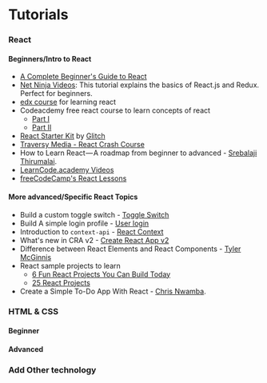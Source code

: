 # Tutorials


### React

#### Beginners/Intro to React
- [A Complete Beginner's Guide to React](https://dev.to/aspittel/a-complete-beginners-guide-to-react-2cl6)
- [Net Ninja Videos](https://www.youtube.com/playlist?list=PL4cUxeGkcC9ij8CfkAY2RAGb-tmkNwQHG): This tutorial explains the basics of React.js and Redux. Perfect for beginners.
- [edx course](https://www.edx.org/course/programming-web-javascript-pennx-sd4x) for learning react
- Codeacdemy free react course to learn concepts of react
    - [Part I](https://www.codecademy.com/learn/react-101)
    - [Part II](https://www.codecademy.com/learn/react-102)
- [React Starter Kit](https://glitch.com/featured/react-starter-kit/) by [Glitch](https://glitch.com/)
- [Traversy Media - React Crash Course](https://www.youtube.com/watch?v=A71aqufiNtQ)
- How to Learn React — A roadmap from beginner to advanced - [Srebalaji Thirumalai](https://medium.freecodecamp.org/learning-react-roadmap-from-scratch-to-advanced-bff7735531b6).
- [LearnCode.academy Videos](https://www.youtube.com/watch?v=MhkGQAoc7bc&list=PLoYCgNOIyGABj2GQSlDRjgvXtqfDxKm5b)
- [freeCodeCamp's React Lessons](https://learn.freecodecamp.org/front-end-libraries/react/)

#### More advanced/Specific React Topics
- Build a custom toggle switch - [Toggle Switch](https://scotch.io/tutorials/build-a-custom-toggle-switch-with-react)
- Build A simple login profile - [User login](https://scotch.io/tutorials/build-your-first-app-with-reacts-context-api)
- Introduction to `context-api` - [React Context](https://hackernoon.com/how-to-get-started-with-the-react-context-api-ccc41728fa59)
- What's new in CRA v2 - [Create React App v2](https://scotch.io/tutorials/whats-new-in-create-react-app-2)
- Difference between React Elements and React Components - [Tyler McGinnis](https://tylermcginnis.com/react-elements-vs-react-components/)
- React sample projects to learn
  - [6 Fun React Projects You Can Build Today](https://daveceddia.com/react-practice-projects/)
  - [25 React Projects](http://sean-smith.me/assets/portfolio/25-react-projects/index.html)
- Create a Simple To-Do App With React - [Chris Nwamba](https://scotch.io/tutorials/create-a-simple-to-do-app-with-react).

### HTML & CSS

#### Beginner

#### Advanced

### Add Other technology


